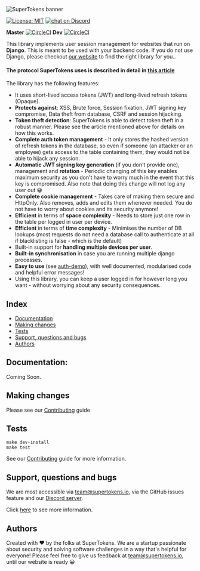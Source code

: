 ![SuperTokens banner](https://raw.githubusercontent.com/supertokens/supertokens-logo/master/images/Artboard%20%E2%80%93%2027%402x.png)

[![License: MIT](https://img.shields.io/badge/License-MIT-brightgreen.svg)](https://github.com/supertokens/supertokens-django-ref-jwt/blob/master/LICENSE)
<a href="https://supertokens.io/discord">
        <img src="https://img.shields.io/discord/603466164219281420.svg?logo=discord"
            alt="chat on Discord"></a>

**Master**
[![CircleCI](https://circleci.com/gh/supertokens/supertokens-django-ref-jwt.svg?style=svg)](https://circleci.com/gh/supertokens/supertokens-django-ref-jwt)
**Dev**
[![CircleCI](https://circleci.com/gh/supertokens/supertokens-django-ref-jwt/tree/dev.svg?style=svg)](https://circleci.com/gh/supertokens/supertokens-django-ref-jwt/tree/dev)

This library implements user session management for websites that run on **Django**. This is meant to be used with your backend code. If you do not use Django, please checkout [our website](https://supertokens.io) to find the right library for you..

#### The protocol SuperTokens uses is described in detail in [this article](https://supertokens.io/blog/the-best-way-to-securely-manage-user-sessions)

The library has the following features:
- It uses short-lived access tokens (JWT) and long-lived refresh tokens (Opaque).
- **Protects against**: XSS, Brute force, Session fixation, JWT signing key compromise, Data theft from database, CSRF and session hijacking.
- **Token theft detection**: SuperTokens is able to detect token theft in a robust manner. Please see the article mentioned above for details on how this works.
- **Complete auth token management** - It only stores the hashed version of refresh tokens in the database, so even if someone (an attacker or an employee) gets access to the table containing them, they would not be able to hijack any session.
- **Automatic JWT signing key generation** (if you don't provide one), management and **rotation** - Periodic changing of this key enables maximum security as you don't have to worry much in the event that this key is compromised. Also note that doing this change will not log any user out :grinning:
- **Complete cookie management** - Takes care of making them secure and HttpOnly. Also removes, adds and edits them whenever needed. You do not have to worry about cookies and its security anymore!
- **Efficient** in terms of **space complexity** - Needs to store just one row in the table per logged in user per device.
- **Efficient** in terms of **time complexity** - Minimises the number of DB lookups (most requests do not need a database call to authenticate at all if blacklisting is false - which is the default)
- Built-in support for **handling multiple devices per user**.
- **Built-in synchronisation** in case you are running multiple django processes.
- **Easy to use** (see [auth-demo](https://github.com/supertokens/auth-demo)), with well documented, modularised code and helpful error messages!
- Using this library, you can keep a user logged in for however long you want - without worrying about any security consequences. 

## Index
- [Documentation](https://github.com/supertokens/supertokens-django-ref-jwt#documentation)
- [Making changes](https://github.com/supertokens/supertokens-django-ref-jwt#making-changes)
- [Tests](https://github.com/supertokens/supertokens-django-ref-jwt#tests)
- [Support, questions and bugs](https://github.com/supertokens/supertokens-django-ref-jwt#support-questions-and-bugs)
- [Authors](https://github.com/supertokens/supertokens-django-ref-jwt#authors)

## Documentation: 
Coming Soon.

## Making changes
Please see our [Contributing](https://github.com/supertokens/supertokens-django-ref-jwt/blob/master/CONTRIBUTING.md) guide

## Tests
```
make dev-install
make test
```
See our [Contributing](https://github.com/supertokens/supertokens-django-ref-jwt/blob/master/CONTRIBUTING.md) guide for more information.

## Support, questions and bugs
We are most accessible via team@supertokens.io, via the GitHub issues feature and our [Discord server](https://supertokens.io/discord). 

Click [here](https://github.com/supertokens/supertokens-node-mysql-ref-jwt#support-questions-and-bugs) to see more information.

## Authors
Created with :heart: by the folks at SuperTokens. We are a startup passionate about security and solving software challenges in a way that's helpful for everyone! Please feel free to give us feedback at team@supertokens.io, until our website is ready :grinning:
